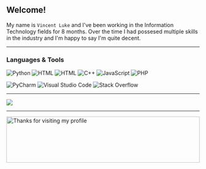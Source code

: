 <h2>Welcome!</h2>

My name is `Vincent Luke` and I've been working in the Information Technology fields for 8 months. Over the time I had possesed multiple skills in the industry and I'm happy to say I'm quite decent.

<hr />

<h3>Languages & Tools</h3>

<p align="left">
    <img alt="Python" src="https://img.shields.io/badge/Python-3776AB?style=flat&logo=python&logoColor=white" />
</a>
    <img alt="HTML" src="https://img.shields.io/badge/HTML-E34F26.svg?logo=html5&logoColor=white">
</a>
    <img alt="HTML" src="https://img.shields.io/badge/Lua-2C2D72.svg?logo=lua&logoColor=white">
</a>
    <img alt="C++" src="https://img.shields.io/badge/C++-00599C.svg?logo=C&logoColor=white">
</a>
    <img alt="JavaScript" src="https://img.shields.io/badge/JavaScript-323330?style=flat&logo=javascript&logoColor=F7DF1E" />
</a>
    <img alt="PHP" src="https://img.shields.io/badge/PHP-777BB4?style=flat&logo=php&logoColor=white" />
</a>
</p>

<p align="left">
    <img alt="PyCharm" src="https://img.shields.io/badge/PyCharm-000000.svg?logo=pycharm&logoColor=white">
</a>
    <img alt="Visual Studio Code" src="https://img.shields.io/badge/Visual Studio Code-007ACC.svg?logo=VisualStudioCode&logoColor=white">
</a>
    <img alt="Stack Overflow" src="https://img.shields.io/badge/Stack Overflow-F58825.svg?logo=stack-overflow&logoColor=white">
</a>
</p>

<hr />

<p align="left">
<img src="https://github-readme-stats.vercel.app/api?username=iintc&count_private=true&show_icons=true&title_color=ffffff&icon_color=89cff0&text_color=ffffff&bg_color=000000">
</a>
<hr />
<img height="120" alt="Thanks for visiting my profile" width="100%" src="https://github.com/dibyendu415/dibyendu415/blob/master/marquee.svg" />
